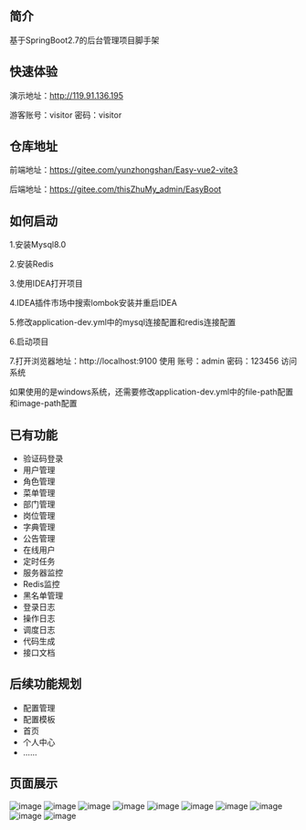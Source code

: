 ## 简介
基于SpringBoot2.7的后台管理项目脚手架

## 快速体验
演示地址：http://119.91.136.195

游客账号：visitor 密码：visitor

## 仓库地址
前端地址：https://gitee.com/yunzhongshan/Easy-vue2-vite3

后端地址：https://gitee.com/thisZhuMy_admin/EasyBoot

## 如何启动
1.安装Mysql8.0

2.安装Redis

3.使用IDEA打开项目

4.IDEA插件市场中搜索lombok安装并重启IDEA

5.修改application-dev.yml中的mysql连接配置和redis连接配置

6.启动项目

7.打开浏览器地址：http://localhost:9100  使用
账号：admin 密码：123456 访问系统

如果使用的是windows系统，还需要修改application-dev.yml中的file-path配置和image-path配置


## 已有功能
<ul>
    <li>验证码登录</li>
    <li>用户管理</li>
    <li>角色管理</li>
    <li>菜单管理</li>
    <li>部门管理</li>
    <li>岗位管理</li>
    <li>字典管理</li>
    <li>公告管理</li>
    <li>在线用户</li>
    <li>定时任务</li>
    <li>服务器监控</li>
    <li>Redis监控</li>
    <li>黑名单管理</li>
    <li>登录日志</li>
    <li>操作日志</li>
    <li>调度日志</li>
    <li>代码生成</li>
    <li>接口文档</li>
    
</ul>

## 后续功能规划
<ul>
    <li>配置管理</li>
    <li>配置模板</li>
    <li>首页</li>
    <li>个人中心</li>
    <li>......</li>
</ul>

## 页面展示
![image](doc/admin-user.png)
![image](doc/role.png)
![image](doc/menu.png)
![image](doc/department.png)
![image](doc/post.png)
![image](doc/data-dict-domain.png)
![image](doc/scheduled-task.png)
![image](doc/login-log.png)
![image](doc/operation-log.png)
![image](doc/gen.png)